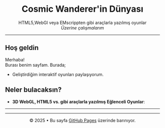 <h1 align="center">Cosmic Wanderer'in Dünyası</h1>

<p align="center">
  HTML5,WebGl veya EMscrippten gibi araçlarla yazılmış oyunlar
  <br>
  <em>Üzerine çalışmalarım</em>
</p>

---

##  Hoş geldin

Merhaba!  
Burası benim  sayfam. Burada;

- Geliştirdiğim interaktif oyunları  paylaşıyorum.  



##  Neler bulacaksın?

- **3D WebGL, HTML5 vs. gibi araçlarla yazılmış Eğlenceli Oyunlar**: 

 

---



---

<p align="center">
  © 2025 • Bu sayfa <a href="https://pages.github.com/">GitHub Pages</a> üzerinde barınıyor.
</p>

